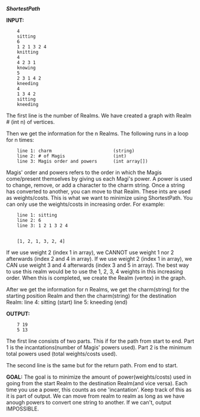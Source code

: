 _**ShortestPath**_

**INPUT:**


        4
        sitting
        6
        1 2 1 3 2 4
        knitting
        4
        4 2 3 1
        knowing
        5
        2 3 1 4 2
        kneeding
        4
        1 3 4 2
        sitting
        kneeding


 
The first line is the number of Realms.
We have created a graph with Realm # (int n) of vertices.

Then we get the information for the n Realms. The following runs in a loop for n times:

		line 1: charm                       (string)
		line 2: # of Magis                  (int)
		line 3: Magis order and powers      (int array[])

  
Magis' order and powers refers to the order in which the Magis come/present themselves by giving us each Magi's power.
A power is used to change, remove, or add a character to the charm string.
Once a string has converted to another, you can move to that Realm.
These ints are used as weights/costs. This is what we want to minimize using ShortestPath.
You can only use the weights/costs in increasing order.
For example:
	
  		line 1: sitting
  		line 2: 6
  		line 3: 1 2 1 3 2 4
  
  
  		[1, 2, 1, 3, 2, 4]
  If we use weight 2 (index 1 in array), we CANNOT use weight 1 nor 2 afterwards (index 2 and 4 in array).
  If we use weight 2 (index 1 in array), we CAN use weight 3 and 4 afterwards (index 3 and 5 in array).
  The best way to use this realm would be to use the 1, 2, 3, 4 weights in this increasing order.
When this is completed, we create the Realm (vertex) in the graph.

After we get the information for n Realms, we get the charm(string) for the starting position Realm
and then the charm(string) for the destination Realm:
  line 4: sitting                   (start)
  line 5: kneeding                  (end)


**OUTPUT:**

		7 19
		5 13
	
The first line consists of two parts. This if for the path from start to end.
Part 1 is the incantations(number of Magis' powers used).
Part 2 is the minimum total powers used (total weights/costs used).

The second line is the same but for the return path. From end to start.


**GOAL:**
The goal is to minimize the amount of power(weights/costs) used in going from the start Realm to the destination Realm(and vice versa).
Each time you use a power, this counts as one 'incantation'. Keep track of this as it is part of output.
We can move from realm to realm as long as we have anough powers to convert one string to another. If we can't, output IMPOSSIBLE.
